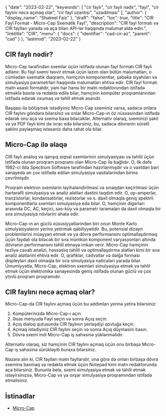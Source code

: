 {
  "date": "2023-02-22",
  "keywords": [
"cir faylı",
"cir faylı nədir",
"fayl",
"cir faylını necə açmaq olar",
"cir fayl uzantısı",
"uzadılması"
],
  "author": {
    "display_name": "Shakeel Faiz"
},
  "draft": "false",
  "toc": true,
  "title": "CIR Fayl Format - Micro-Cap Sxematik Fayl",
  "description": "CIR fayl formatı və CIR faylları yarada və aça bilən API-lər haqqında məlumat əldə edin.",
  "linktitle": "CIR",
  "menu": {
    "docs": {
      "identifier": "cad-cir-az",
      "parent": "cad"
}
},
  "lastmod": "2023-02-22"
}

## CIR faylı nədir?

Micro-Cap tərəfindən sxemlər üçün istifadə olunan fayl formatı CIR faylı adlanır. Bu fayl sxemi təsvir etmək üçün lazım olan bütün məlumatları, o cümlədən sxematik diaqramı, həmçinin komponentlər, şəbəkə siyahıları və simulyasiya parametrləri haqqında məlumatları ehtiva edir. CIR fayl formatı mətn əsaslı formatdır, yəni hər hansı bir mətn redaktorundan istifadə etməklə baxıla və redaktə edilə bilər, həmçinin kompüter proqramlarından istifadə edərək oxumaq və təhlil etmək asandır.

Başqası ilə bölüşmək istədiyiniz Micro-Cap sxeminiz varsa, sadəcə onlara CIR faylını göndərə bilərsiniz və onlar Micro-Cap-ın öz nüsxəsindən istifadə edərək onu aça və sxemə baxa biləcəklər. Alternativ olaraq, sxeminizi şəkil və ya PDF faylı kimi də ixrac edə bilərsiniz, bu, sadəcə dövrənin sürətli şəklini paylaşmaq istəsəniz daha rahat ola bilər.

## Micro-Cap ilə əlaqə

CIR faylı analoq və qarışıq siqnal sxemlərinin simulyasiyası və təhlili üçün istifadə olunan proqram proqramı olan Micro-Cap ilə bağlıdır. O, ilk dəfə 1982-ci ildə Spectrum Software tərəfindən hazırlanmışdır və o vaxtdan bəri sənayedə ən çox istifadə edilən simulyasiya vasitələrindən birinə çevrilmişdir.

Proqram elektron sxemlərin layihələndirilməsi və sınaqdan keçirilməsi üçün hərtərəfli simulyasiya və analiz alətləri dəstini təqdim edir. O, op-amperlər, tranzistorlar, kondansatörlər, rezistorlar və s. daxil olmaqla geniş spektrli komponentlərlə sxemləri simulyasiya edə bilər. O, həmçinin digərləri arasında DC, AC, keçici, səs-küy və parametr taramaları da daxil olmaqla bir sıra simulyasiya növlərini əhatə edir.

Micro-Cap-ın ən güclü xüsusiyyətlərindən biri onun Monte Karlo simulyasiyalarını yerinə yetirmək qabiliyyətidir. Bu, potensial dizayn problemlərini müəyyən etmək və ya dövrə performansını optimallaşdırmaq üçün faydalı ola biləcək bir sıra mümkün komponent varyasyonları altında dövrənin performansını təhlil etməyə imkan verir. Micro-Cap həmçinin tezliyə cavab analizi, həssaslıq təhlili və optimallaşdırma alətləri kimi bir sıra analiz alətlərini ehtiva edir. O, qrafiklər, cədvəllər və dalğa forması displeyləri daxil olmaqla bir sıra simulyasiya nəticələri yarada bilər. Ümumiyyətlə, Micro-Cap, elektron sxemləri simulyasiya etmək və təhlil etmək üçün elektronika sənayesində geniş istifadə olunan güclü və çox yönlü proqram proqramıdır.

## CIR faylını necə açmaq olar?

Micro-Cap-da CIR faylını açmaq üçün bu addımları yerinə yetirə bilərsiniz:

1. Kompüterinizdə Micro-Cap-ı açın.
2. Əsas menyuda Fayl seçin və sonra Açıq seçin.
3. Açıq dialoq qutusunda CIR faylının yerləşdiyi qovluğa keçin.
4. Açmaq istədiyiniz CIR faylını seçin və sonra Açıq düyməsini basın.
5. Dövrə sxemi indi Micro-Cap iş sahəsinə yüklənməlidir.

Alternativ olaraq, siz həmçinin CIR faylını açmaq üçün onu birbaşa Micro-Cap iş sahəsinə sürükləyib buraxa bilərsiniz.

Nəzərə alın ki, CIR faylları mətn fayllarıdır, ona görə də onları birbaşa dövrə sxeminə baxmaq və redaktə etmək üçün Notepad kimi mətn redaktorunda aça bilərsiniz. Bununla belə, sxemi simulyasiya etmək və təhlil etmək istəyirsinizsə, Micro-Cap və ya oxşar simulyasiya proqramından istifadə etməlisiniz.

## İstinadlar
* [Micro-Cap](https://en.wikipedia.org/wiki/Micro-Cap)
